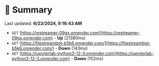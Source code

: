 # 📖 Summary
Last updated: **6/23/2024, 9:16:43 AM**

- `GET` [https://restreamer-09gx.onrender.com](https://restreamer-09gx.onrender.com) - **Up** (21380ms)
- `GET` [https://filestreambot-b5k6.onrender.com/](https://filestreambot-b5k6.onrender.com/) - **Down** (143ms)
- `GET` [https://jupyterlab-python3-12-3.onrender.com](https://jupyterlab-python3-12-3.onrender.com) - **Down** (152ms)
